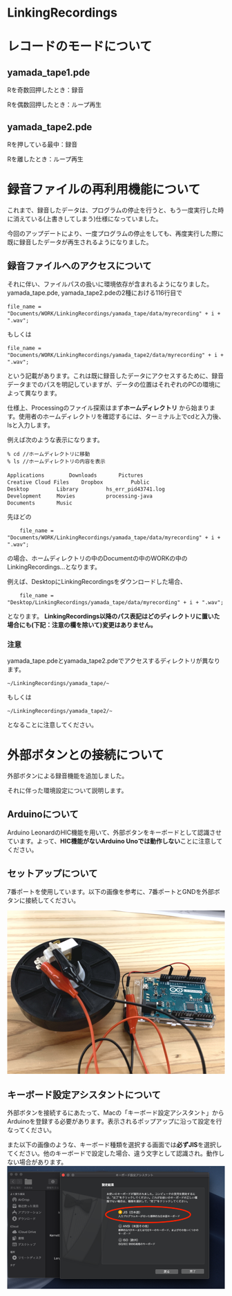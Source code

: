 # LinkingRecordings



# __レコードのモードについて__
## __yamada_tape1.pde__
Rを奇数回押したとき：録音

Rを偶数回押したとき：ループ再生
## __yamada_tape2.pde__
Rを押している最中：録音

Rを離したとき：ループ再生  
# __録音ファイルの再利用機能について__
これまで、録音したデータは、プログラムの停止を行うと、もう一度実行した時に消えている(上書きしてしまう)仕様になっていました。

今回のアップデートにより、一度プログラムの停止をしても、再度実行した際に既に録音したデータが再生されるようになりました。

## __録音ファイルへのアクセスについて__
それに伴い、ファイルパスの扱いに環境依存が含まれるようになりました。
yamada_tape.pde, yamada_tape2.pdeの2種における116行目で

    file_name = "Documents/WORK/LinkingRecordings/yamada_tape/data/myrecording" + i + ".wav";

もしくは

    file_name = "Documents/WORK/LinkingRecordings/yamada_tape2/data/myrecording" + i + ".wav";

という記載があります。これは既に録音したデータにアクセスするために、録音データまでのパスを明記していますが、データの位置はそれぞれのPCの環境によって異なります。

仕様上、Processingのファイル探索はまず**ホームディレクトリ**
から始まります。使用者のホームディレクトリを確認するには、ターミナル上でcdと入力後、lsと入力します。

例えば次のような表示になります。

    % cd //ホームディレクトリに移動
    % ls //ホームディレクトリの内容を表示

    Applications		Downloads		Pictures
    Creative Cloud Files	Dropbox			Public
    Desktop			Library			hs_err_pid43741.log
    Development		Movies			processing-java
    Documents		Music


先ほどの

        file_name = "Documents/WORK/LinkingRecordings/yamada_tape/data/myrecording" + i + ".wav";

の場合、ホームディレクトリの中のDocumentの中のWORKの中のLinkingRecordings...となります。

例えば、DesktopにLinkingRecordingsをダウンロードした場合、

        file_name = "Desktop/LinkingRecordings/yamada_tape/data/myrecording" + i + ".wav";

となります。
**LinkingRecordings以降のパス表記はどのディレクトリに置いた場合にも(下記：注意の欄を除いて)変更はありません。**

### __注意__
yamada_tape.pdeとyamada_tape2.pdeでアクセスするディレクトリが異なります。

    ~/LinkingRecordings/yamada_tape/~

もしくは

    ~/LinkingRecordings/yamada_tape2/~

となることに注意してください。

# __外部ボタンとの接続について__
外部ボタンによる録音機能を追加しました。

それに伴った環境設定について説明します。

## __Arduinoについて__
Arduino LeonardのHIC機能を用いて、外部ボタンをキーボードとして認識させています。よって、**HIC機能がないArduino Unoでは動作しない**ことに注意してください。

## __セットアップについて__
7番ポートを使用しています。以下の画像を参考に、7番ポートとGNDを外部ボタンに接続してください。

<img src="Assets/Sample.jpg" alt="" title="サンプル">

## __キーボード設定アシスタントについて__
外部ボタンを接続するにあたって、Macの「キーボード設定アシスタント」からArduinoを登録する必要があります。表示されるポップアップに沿って設定を行なってください。

また以下の画像のような、キーボード種類を選択する画面では**必ずJIS**を選択してください。他のキーボードで設定した場合、違う文字として認識され。動作しない場合があります。
<img src="Assets/KeySetting.png" alt="" title="サンプル">

